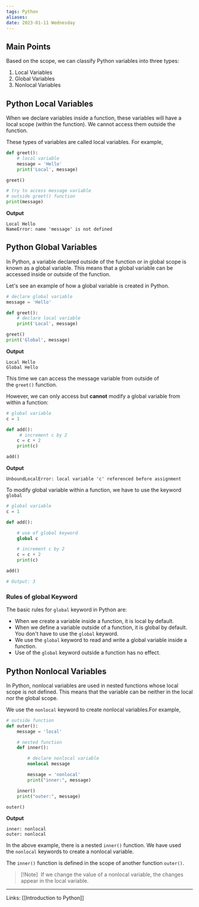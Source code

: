 ```yaml
---
tags: Python
aliases: 
date: 2023-01-11 Wednesday
---
```


## Main Points

Based on the scope, we can classify Python variables into three types:

1.  Local Variables
2.  Global Variables
3.  Nonlocal Variables

## Python Local Variables

When we declare variables inside a function, these variables will have a local scope (within the function). We cannot access them outside the function.

These types of variables are called local variables. For example,

```python
def greet():
    # local variable
    message = 'Hello'
    print('Local', message)

greet()

# try to access message variable 
# outside greet() function
print(message)
```

**Output**

```
Local Hello
NameError: name 'message' is not defined
```

## Python Global Variables

In Python, a variable declared outside of the function or in global scope is known as a global variable. This means that a global variable can be accessed inside or outside of the function.

Let's see an example of how a global variable is created in Python.

```python
# declare global variable
message = 'Hello'

def greet():
    # declare local variable
    print('Local', message)

greet()
print('Global', message)
```

**Output**

```
Local Hello
Global Hello
```

This time we can access the message variable from outside of the `greet()` function.

However, we can only access but **cannot** modify a global variable from within a function:

```python
# global variable
c = 1 

def add():
     # increment c by 2
    c = c + 2
    print(c)

add()
```

**Output**

```
UnboundLocalError: local variable 'c' referenced before assignment
```

To modify global variable within a function, we have to use the keyword `global`

```python
# global variable
c = 1 

def add():

    # use of global keyword
    global c

    # increment c by 2
    c = c + 2 
    print(c)

add()

# Output: 3 
```

### Rules of global Keyword

The basic rules for `global` keyword in Python are:

-   When we create a variable inside a function, it is local by default.
-   When we define a variable outside of a function, it is global by default. You don't have to use the `global` keyword.
-   We use the `global` keyword to read and write a global variable inside a function.
-   Use of the `global` keyword outside a function has no effect.

## Python Nonlocal Variables

In Python, nonlocal variables are used in nested functions whose local scope is not defined. This means that the variable can be neither in the local nor the global scope.

We use the `nonlocal` keyword to create nonlocal variables.For example,

```python
# outside function 
def outer():
    message = 'local'

    # nested function  
    def inner():

        # declare nonlocal variable
        nonlocal message

        message = 'nonlocal'
        print("inner:", message)

    inner()
    print("outer:", message)

outer()
```

**Output**

```
inner: nonlocal
outer: nonlocal
```

In the above example, there is a nested `inner()` function. We have used the `nonlocal` keywords to create a nonlocal variable.

The `inner()` function is defined in the scope of another function `outer()`.

> [!Note] 
> If we change the value of a nonlocal variable, the changes appear in the local variable.

---
Links: [[Introduction to Python]]
